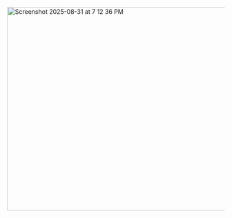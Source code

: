 
<img width="745" height="472" alt="Screenshot 2025-08-31 at 7 12 36 PM" src="https://github.com/user-attachments/assets/0f39196c-4480-4adf-997a-6a370734e7b2" />
